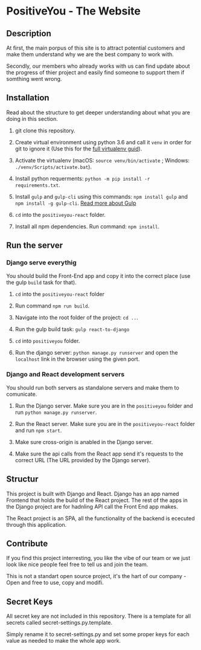 # PositiveYou - The Website

## Description

At first, the main porpus of this site is to attract potential customers and make them understand why we are the best company to work with.

Secondly, our members who already works with us can find update about the progress of thier project and easily find someone to support them if somthing went wrong.

## Installation

Read about the structure to get deeper understanding about what you are doing in this section.

1. git clone this repository.

2. Create virtual environment using python 3.6 and call it `venv` in order for git to ignore it (Use this for the [full virtualenv guid](https://virtualenv.pypa.io/en/stable/userguide/)).

3. Activate the virtualenv (macOS: `source venv/bin/activate` ; Windows: `./venv/Scripts/activate.bat`).

4. Install python requerments: `python -m pip install -r requirements.txt`.

5. Install `gulp` and `gulp-cli` using this commands: `npm install gulp` and `npm install -g gulp-cli`. [Read more about Gulp](https://gulpjs.com/)

6. `cd` into the `positiveyou-react` folder.

7. Install all npm dependencies. Run command: `npm install`.

## Run the server

### Django serve everythig

You should build the Front-End app and copy it into the correct place (use the gulp `build` task for that).

1. `cd` into the `positiveyou-react` folder

2. Run command `npm run build`.

3. Navigate into the root folder of the project: `cd ..`.

4. Run the gulp build task: `gulp react-to-django`

5. `cd` into `positiveyou` folder.

6. Run the django server: `python manage.py runserver` and open the `localhost` link in the browser using the given port.

### Django and React development servers

You should run both servers as standalone servers and make them to comunicate.

1. Run the Django server. Make sure you are in the `positiveyou` folder and run `python manage.py runserver`.

2. Run the React server.  Make sure you are in the `positiveyou-react` folder and run `npm start`.

3. Make sure cross-origin is anabled in the Django server.

4. Make sure the api calls from the React app send it's requests to the correct URL (The URL provided by the Django server).

## Structur

This project is built with Django and React. Django has an app named Frontend that holds the build of the React project. The rest of the apps in the Django project are for hadnling API call the Front End app makes.

The React project is an SPA, all the functionality of the backend is ececuted through this application.

## Contribute

If you find this project interresting, you like the vibe of our team or we just look like nice people feel free to tell us and join the team.

This is not a standart open source project, it's the hart of our company - Open and free to use, copy and modifi.

## Secret Keys

All secret key are not included in this repository. There is a template for all secrets called secret-settings.py.template.

Simply rename it to secret-settings.py and set some proper keys for each value as needed to make the whole app work.
